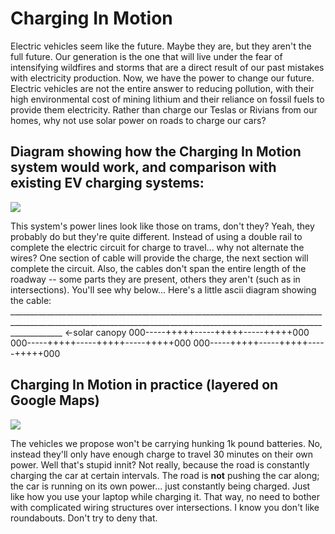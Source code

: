 # Charging In Motion

Electric vehicles seem like the future. Maybe they are, but they aren't the full future. Our generation is the one that will live under the fear of intensifying wildfires and storms that are a direct result of our past mistakes with electricity production. Now, we have the power to change our future. Electric vehicles are not the entire answer to reducing pollution, with their high environmental cost of mining lithium and their reliance on fossil fuels to provide them electricity. Rather than charge our Teslas or Rivians from our homes, why not use solar power on roads to charge our cars? 

## Diagram showing how the Charging In Motion system would work, and comparison with existing EV charging systems:
<img src="https://github.com/danjulsj/Charging-In-Motion/blob/main/Images/charginInMotion.png"/>

This system's power lines look like those on trams, don't they? 
Yeah, they probably do but they're quite different. Instead of using a double rail to complete the electric circuit for charge to travel... why not alternate the wires? One section of cable will provide the charge, the next section will complete the circuit. Also, the cables don't span the entire length of the roadway -- some parts they are present, others they aren't (such as in intersections). You'll see why below...
Here's a little ascii diagram showing the cable:
_________________________________________________________________________________________________________________________________________________________________________ <-solar canopy
000-----+++++-----+++++-----+++++000                                  000-----+++++-----+++++-----+++++000                       000-----+++++-----+++++-----+++++000

## Charging In Motion in practice (layered on Google Maps)
<img src="https://github.com/danjulsj/Charging-In-Motion/blob/main/Images/chargingInMotionGE.png"/>

The vehicles we propose won't be carrying hunking 1k pound batteries. No, instead they'll only have enough charge to travel 30 minutes on their own power. Well that's stupid innit? Not really, because the road is constantly charging the car at certain intervals. The road is **not** pushing the car along; the car is running on its own power... just constantly being charged. Just like how you use your laptop while charging it. That way, no need to bother with complicated wiring structures over intersections. I know you don't like roundabouts. Don't try to deny that. 

